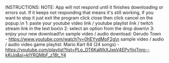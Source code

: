 INSTRUCTIONS:
NOTE: App will not respond until it finishes downloading or errors out. If it keeps not responding that means it's still working, if you want to stop it just exit the program click close then click cancel on the popup.\n
1: paste your youtube video link / youtube playlist link / twitch stream link in the text box\n
2: select an option from the drop down\n
3: enjoy your new download!\n
sample video / audio download: Gerudo Town - https://www.youtube.com/watch?v=0hEYvdMoF2g\n
sample video / audio / audio video game playlist: Mario Kart 64 (24 songs) - https://youtube.com/playlist?list=PLp_DT6KaWkXJxpV4EPvYpjTnro--kKjJq&si=kIYRQMbF_z18t_Y4
